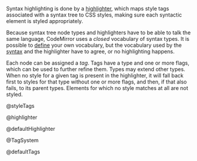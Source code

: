Syntax highlighting is done by a
[highlighter](#highlight.highlighter), which maps style tags
associated with a syntax tree to CSS styles, making sure each
syntactic element is styled appropriately.

Because syntax tree node types and highlighters have to be able to
talk the same language, CodeMirror uses a _closed_ vocabulary of
syntax types. It is possible to [define](#highlight.TagSystem) your
own vocabulary, but the vocabulary used by the
[syntax](#state.EditorState^syntax) and the highlighter have to agree,
or no highlighting happens.

Each node can be assigned a _tag_. Tags have a type and one or more
flags, which can be used to further refine them. Types may extend
other types. When no style for a given tag is present in the
highlighter, it will fall back first to styles for that type without
one or more flags, and then, if that also fails, to its parent types.
Elements for which no style matches at all are not styled.

@styleTags

@highlighter

@defaultHighlighter

@TagSystem

@defaultTags
